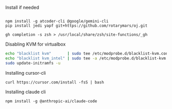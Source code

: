 Install if needed

```

npm install -g atcoder-cli @google/gemini-cli
pip install jedi yapf git+https://github.com/rotarymars/oj.git

gh completion -s zsh > /usr/local/share/zsh/site-functions/_gh

```

Disabling KVM for virtualbox
```bash
echo "blacklist kvm"       | sudo tee /etc/modprobe.d/blacklist-kvm.conf
echo "blacklist kvm_intel" | sudo tee -a /etc/modprobe.d/blacklist-kvm.conf
sudo update-initramfs -u

```

Installing cursor-cli
```
curl https://cursor.com/install -fsS | bash
```

Installing claude cli
```
npm install -g @anthropic-ai/claude-code
```
